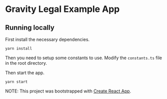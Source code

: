 # Gravity Legal Example App

## Running locally

First install the necessary dependencies.

```
yarn install
```

Then you need to setup some constants to use. Modify the `constants.ts` file in the root directory.

Then start the app.

```
yarn start
```

NOTE: This project was bootstrapped with [Create React App](https://github.com/facebook/create-react-app).
